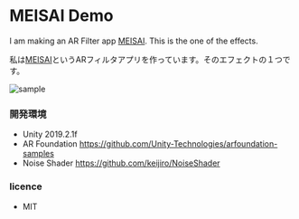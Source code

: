 # MEISAI Demo

I am making an AR Filter app [MEISAI](https://kitasenjudesign.com/meisai/). This is the one of the effects.

私は[MEISAI](https://kitasenjudesign.com/meisai/)というARフィルタアプリを作っています。そのエフェクトの１つです。


![sample](img.gif)

### 開発環境

* Unity 2019.2.1f
* AR Foundation https://github.com/Unity-Technologies/arfoundation-samples
* Noise Shader https://github.com/keijiro/NoiseShader

### licence

* MIT
